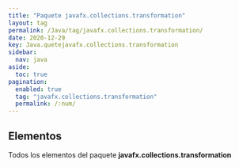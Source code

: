 ```yaml
---
title: "Paquete javafx.collections.transformation"
layout: tag
permalink: /Java/tag/javafx.collections.transformation/
date: 2020-12-29
key: Java.quetejavafx.collections.transformation
sidebar: 
  nav: java
aside: 
  toc: true
pagination: 
  enabled: true
  tag: "javafx.collections.transformation"
  permalink: /:num/
---
```


<h2>Elementos</h2>
Todos los elementos del paquete <strong>javafx.collections.transformation</strong>
